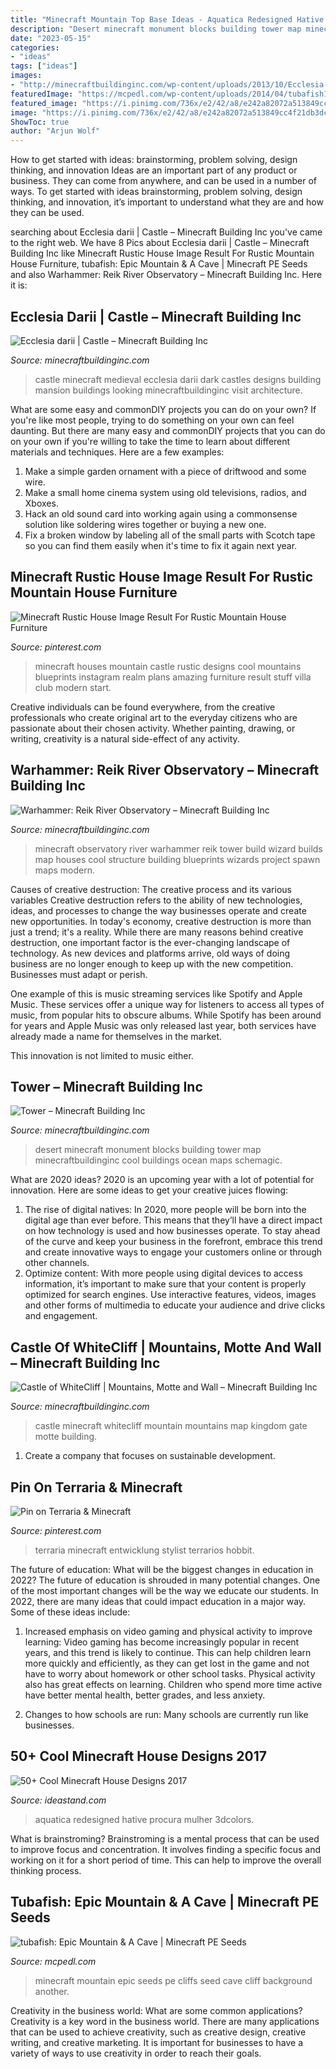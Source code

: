 ```yaml
---
title: "Minecraft Mountain Top Base Ideas - Aquatica Redesigned Hative Procura Mulher 3dcolors"
description: "Desert minecraft monument blocks building tower map minecraftbuildinginc cool buildings ocean maps schemagic"
date: "2023-05-15"
categories:
- "ideas"
tags: ["ideas"]
images:
- "http://minecraftbuildinginc.com/wp-content/uploads/2013/10/Ecclesia-darii-Minecraft-castle-ideas-8.jpg"
featuredImage: "https://mcpedl.com/wp-content/uploads/2014/04/tubafish1.png"
featured_image: "https://i.pinimg.com/736x/e2/42/a8/e242a82072a513849cc4f21db3dc8fb6.jpg"
image: "https://i.pinimg.com/736x/e2/42/a8/e242a82072a513849cc4f21db3dc8fb6.jpg"
ShowToc: true
author: "Arjun Wolf"
---
```



How to get started with ideas: brainstorming, problem solving, design thinking, and innovation
Ideas are an important part of any product or business. They can come from anywhere, and can be used in a number of ways. To get started with ideas brainstorming, problem solving, design thinking, and innovation, it’s important to understand what they are and how they can be used.

	

		
searching about Ecclesia darii | Castle – Minecraft Building Inc you've came to the right web. We have 8 Pics about Ecclesia darii | Castle – Minecraft Building Inc like Minecraft Rustic House Image Result For Rustic Mountain House Furniture, tubafish: Epic Mountain &amp; A Cave | Minecraft PE Seeds and also Warhammer: Reik River Observatory – Minecraft Building Inc. Here it is:
		
    
## Ecclesia Darii | Castle – Minecraft Building Inc

<img loading=lazy src="http://minecraftbuildinginc.com/wp-content/uploads/2013/10/Ecclesia-darii-Minecraft-castle-ideas-8.jpg" onerror="this.onerror=null;this.src='https://tse4.mm.bing.net/th?id=OIP.hp36tzCZvGkO40T8JvSMIgHaEK&amp;pid=15.1';" alt="Ecclesia darii | Castle – Minecraft Building Inc">

_Source: minecraftbuildinginc.com_

>castle minecraft medieval ecclesia darii dark castles designs building mansion buildings looking minecraftbuildinginc visit architecture. 

	

What are some easy and commonDIY projects you can do on your own?
If you're like most people, trying to do something on your own can feel daunting. But there are many easy and commonDIY projects that you can do on your own if you're willing to take the time to learn about different materials and techniques. Here are a few examples:
1. Make a simple garden ornament with a piece of driftwood and some wire.
2. Make a small home cinema system using old televisions, radios, and Xboxes.
3. Hack an old sound card into working again using a commonsense solution like soldering wires together or buying a new one.
4. Fix a broken window by labeling all of the small parts with Scotch tape so you can find them easily when it's time to fix it again next year.

    
## Minecraft Rustic House Image Result For Rustic Mountain House Furniture

<img loading=lazy src="https://i.pinimg.com/736x/e2/42/a8/e242a82072a513849cc4f21db3dc8fb6.jpg" onerror="this.onerror=null;this.src='https://tse3.mm.bing.net/th?id=OIP.z1--9d5NYA6Tk36KIQjRxgHaHa&amp;pid=15.1';" alt="Minecraft Rustic House Image Result For Rustic Mountain House Furniture">

_Source: pinterest.com_

>minecraft houses mountain castle rustic designs cool mountains blueprints instagram realm plans amazing furniture result stuff villa club modern start. 

	

Creative individuals can be found everywhere, from the creative professionals who create original art to the everyday citizens who are passionate about their chosen activity. Whether painting, drawing, or writing, creativity is a natural side-effect of any activity.

    
## Warhammer: Reik River Observatory – Minecraft Building Inc

<img loading=lazy src="http://minecraftbuildinginc.com/wp-content/uploads/2013/08/Warhammer-Reik-River-Observatory-minecraft-build-ideas-3.jpg" onerror="this.onerror=null;this.src='https://tse3.mm.bing.net/th?id=OIP.Zv3VZ1-2M9NKUhNK4wi5YQHaEK&amp;pid=15.1';" alt="Warhammer: Reik River Observatory – Minecraft Building Inc">

_Source: minecraftbuildinginc.com_

>minecraft observatory river warhammer reik tower build wizard builds map houses cool structure building blueprints wizards project spawn maps modern. 

	

Causes of creative destruction: The creative process and its various variables
Creative destruction refers to the ability of new technologies, ideas, and processes to change the way businesses operate and create new opportunities. In today's economy, creative destruction is more than just a trend; it's a reality.
While there are many reasons behind creative destruction, one important factor is the ever-changing landscape of technology. As new devices and platforms arrive, old ways of doing business are no longer enough to keep up with the new competition. Businesses must adapt or perish.

One example of this is music streaming services like Spotify and Apple Music. These services offer a unique way for listeners to access all types of music, from popular hits to obscure albums. While Spotify has been around for years and Apple Music was only released last year, both services have already made a name for themselves in the market.

This innovation is not limited to music either.

    
## Tower – Minecraft Building Inc

<img loading=lazy src="https://minecraftbuildinginc.com/wp-content/uploads/2014/01/Baischad-The-Desert-Monument-252-Blocks-High-minecraft-building-ideas-640x330.jpg" onerror="this.onerror=null;this.src='https://tse1.mm.bing.net/th?id=OIP.Fr7tW1_iKkDxw-JICvA-rQHaD0&amp;pid=15.1';" alt="Tower – Minecraft Building Inc">

_Source: minecraftbuildinginc.com_

>desert minecraft monument blocks building tower map minecraftbuildinginc cool buildings ocean maps schemagic. 

	

What are 2020 ideas?
2020 is an upcoming year with a lot of potential for innovation. Here are some ideas to get your creative juices flowing: 
1. The rise of digital natives: In 2020, more people will be born into the digital age than ever before. This means that they’ll have a direct impact on how technology is used and how businesses operate. To stay ahead of the curve and keep your business in the forefront, embrace this trend and create innovative ways to engage your customers online or through other channels. 
2. Optimize content: With more people using digital devices to access information, it’s important to make sure that your content is properly optimized for search engines. Use interactive features, videos, images and other forms of multimedia to educate your audience and drive clicks and engagement. 

    
## Castle Of WhiteCliff | Mountains, Motte And Wall – Minecraft Building Inc

<img loading=lazy src="http://minecraftbuildinginc.com/wp-content/uploads/2015/03/Castle-of-WhiteCliff-minecraft-building-ideas-download-mountain-clif-gate-wall-4.jpg" onerror="this.onerror=null;this.src='https://tse2.mm.bing.net/th?id=OIP.E5jwYK64F2QeAResemA1dAHaEK&amp;pid=15.1';" alt="Castle of WhiteCliff | Mountains, Motte and Wall – Minecraft Building Inc">

_Source: minecraftbuildinginc.com_

>castle minecraft whitecliff mountain mountains map kingdom gate motte building. 

	

1. Create a company that focuses on sustainable development.

    
## Pin On Terraria &amp; Minecraft

<img loading=lazy src="https://i.pinimg.com/736x/26/85/64/2685645596d8a9b4c32aebb875b8964a.jpg" onerror="this.onerror=null;this.src='https://tse4.mm.bing.net/th?id=OIP.PPyaKtIf-y9i0lxoa1O9BQHaEC&amp;pid=15.1';" alt="Pin on Terraria &amp; Minecraft">

_Source: pinterest.com_

>terraria minecraft entwicklung stylist terrarios hobbit. 

	

The future of education: What will be the biggest changes in education in 2022?
The future of education is shrouded in many potential changes. One of the most important changes will be the way we educate our students. In 2022, there are many ideas that could impact education in a major way. Some of these ideas include: 
1) Increased emphasis on video gaming and physical activity to improve learning: Video gaming has become increasingly popular in recent years, and this trend is likely to continue. This can help children learn more quickly and efficiently, as they can get lost in the game and not have to worry about homework or other school tasks. Physical activity also has great effects on learning. Children who spend more time active have better mental health, better grades, and less anxiety. 

2) Changes to how schools are run: Many schools are currently run like businesses.

    
## 50+ Cool Minecraft House Designs 2017

<img loading=lazy src="https://ideastand.com/wp-content/uploads/2014/02/minecraft-houses/minecraft-aquatica-hotel-43.jpg" onerror="this.onerror=null;this.src='https://tse4.mm.bing.net/th?id=OIP.MfY2se3GDoY0RYCeSse6PwHaEL&amp;pid=15.1';" alt="50+ Cool Minecraft House Designs 2017">

_Source: ideastand.com_

>aquatica redesigned hative procura mulher 3dcolors. 

	

What is brainstroming?
Brainstroming is a mental process that can be used to improve focus and concentration. It involves finding a specific focus and working on it for a short period of time. This can help to improve the overall thinking process.

    
## Tubafish: Epic Mountain &amp; A Cave | Minecraft PE Seeds

<img loading=lazy src="https://mcpedl.com/wp-content/uploads/2014/04/tubafish1.png" onerror="this.onerror=null;this.src='https://tse2.mm.bing.net/th?id=OIP.mQgK6A4-29wS7B88upszsAHaFj&amp;pid=15.1';" alt="tubafish: Epic Mountain &amp; A Cave | Minecraft PE Seeds">

_Source: mcpedl.com_

>minecraft mountain epic seeds pe cliffs seed cave cliff background another. 

	

Creativity in the business world: What are some common applications?
Creativity is a key word in the business world. There are many applications that can be used to achieve creativity, such as creative design, creative writing, and creative marketing. It is important for businesses to have a variety of ways to use creativity in order to reach their goals.

